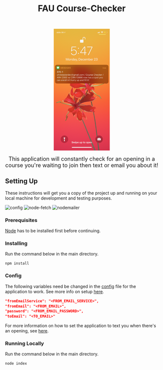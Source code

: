 <h1 align="center"> FAU Course-Checker </h1> <br>
<p align="center">
  <img alt="Front Page" src="images/screenshot1.PNG" height="400">
</p>

<p align="center">
<font size="4">This application will constantly check for an opening in a course you're waiting to join then text or email you about it!</font>    
</p>

## Setting Up

These instructions will get you a copy of the project up and running on your local machine for development and testing purposes.

![config](https://img.shields.io/badge/config-3.2.4-brightgreen)
![node-fetch](https://img.shields.io/badge/node--fetch-2.6.0-yellow)
![nodemailer](https://img.shields.io/badge/nodemailer-6.4.2-green)

### Prerequisites

[Node](https://nodejs.org) has to be installed first before continuing.

### Installing

Run the command below in the main directory.

```
npm install
```

### Config

The following variables need be changed in the [config](/config/default.json) file for the application to work. See more info on setup [here](https://nodemailer.com/about/).

```json
"fromEmailService": "<FROM_EMAIL_SERVICE>",
"fromEmail": "<FROM_EMAIL>",
"password": "<FROM_EMAIL_PASSWORD>",
"toEmail": "<TO_EMAIL>"
```

For more information on how to set the application to text you when there's an opening, see [here](https://20somethingfinance.com/how-to-send-text-messages-sms-via-email-for-free/).

### Running Locally

Run the command below in the main directory.

```
node index
```
